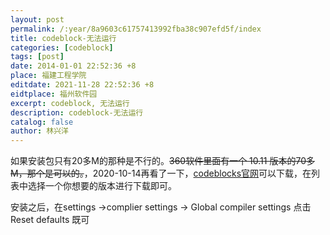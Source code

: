 ```yaml
---
layout: post
permalink: /:year/8a9603c61757413992fba38c907efd5f/index
title: codeblock-无法运行
categories: [codeblock]
tags: [post]
date: 2014-01-01 22:52:36 +8
place: 福建工程学院
editdate: 2021-11-28 22:52:36 +8
eidtplace: 福州软件园
excerpt: codeblock, 无法运行
description: codeblock-无法运行
catalog: false
author: 林兴洋
---
```


如果安装包只有20多M的那种是不行的。~~360软件里面有一个 10.11 版本的70多M，那个是可以的。~~，2020-10-14再看了一下，[codeblocks官网](http://www.codeblocks.org/downloads/26)可以下载，在列表中选择一个你想要的版本进行下载即可。

安装之后，在settings ->complier settings -> Global compiler settings 点击 Reset defaults 既可

